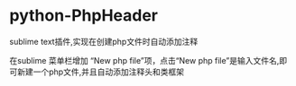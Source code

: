 # python-PhpHeader
sublime text插件,实现在创建php文件时自动添加注释

在sublime 菜单栏增加 “New php file”项，点击“New php file”是输入文件名,即可新建一个php文件,并且自动添加注释头和类框架
